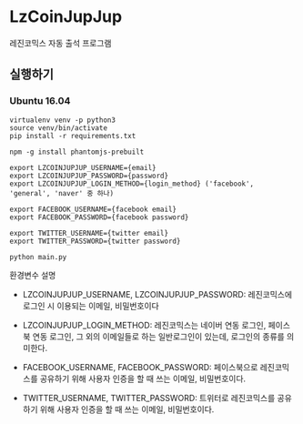 # LzCoinJupJup
레진코믹스 자동 출석 프로그램

## 실행하기

### Ubuntu 16.04

```
virtualenv venv -p python3
source venv/bin/activate
pip install -r requirements.txt

npm -g install phantomjs-prebuilt

export LZCOINJUPJUP_USERNAME={email}
export LZCOINJUPJUP_PASSWORD={password}
export LZCOINJUPJUP_LOGIN_METHOD={login_method} ('facebook', 'general', 'naver' 중 하나)

export FACEBOOK_USERNAME={facebook email}
export FACEBOOK_PASSWORD={facebook password}

export TWITTER_USERNAME={twitter email}
export TWITTER_PASSWORD={twitter password}

python main.py
```
환경변수 설명

* LZCOINJUPJUP_USERNAME, LZCOINJUPJUP_PASSWORD: 레진코믹스에 로그인 시 이용되는 이메일, 비밀번호이다

* LZCOINJUPJUP_LOGIN_METHOD: 레진코믹스는 네이버 연동 로그인, 페이스북 연동 로그인, 그 외의 이메일들로 하는 일반로그인이 있는데, 로그인의 종류를 의미한다.

* FACEBOOK_USERNAME, FACEBOOK_PASSWORD: 페이스북으로 레진코믹스를 공유하기 위해 사용자 인증을 할 때 쓰는 이메일, 비밀번호이다.

* TWITTER_USERNAME, TWITTER_PASSWORD: 트위터로 레진코믹스를 공유하기 위해 사용자 인증을 할 때 쓰는 이메일, 비밀번호이다.
